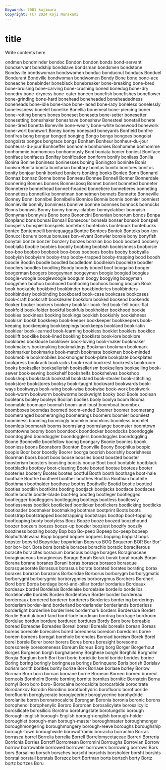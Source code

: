 ```yaml
---
Keywords: 7001 kojimura
Copyright: (C) 2024 Koji Murakami
---
```


# title

Write contents here.



ondmen bondminder bondoc Bondon bondon bonds bond-servant
bondservant bondship bondslave bondsman bondsmen bondstone Bondsville bondswoman bondswomen bonduc
bonducnut bonducs Bonduel Bondurant Bondville bondwoman bondwomen Bondy Bone bone
bone-ace boneache bonebinder boneblack bonebreaker bone-breaking bone-bred bone-bruising bone-carving bone-crushing
boned bonedog bone-dry bonedry bone-dryness bone-eater boneen bonefish bonefishes boneflower
bone-grinding bone-hard bonehead boneheaded boneheadedness boneheads bone-idle bone-lace bone-laced bone-lazy
boneless bonelessly bonelessness bonelet bonelike Bonellia bonemeal bone-piercing boner bone-rotting
boners bones boneset bonesets bone-setter bonesetter bonesetting boneshaker boneshave boneshaw
Bonesteel bonetail bonete bone-tired bonetta Boneville bone-weary bone-white bonewood bonework
bone-wort bonewort Boney boney boneyard boneyards Bonfield bonfire bonfires bong
bongar bonged bonging Bongo bongo bongoes bongoist bongoists bongos bongrace
bongs Bonham Bonheur bonheur-du-jour bonheurs-du-jour Bonhoeffer bonhomie bonhomies Bonhomme bonhomme
bonhommie bonhomous bonhomously Boni boniata bonier boniest Boniface boniface bonifaces
Bonifay bonification boniform bonify bonilass Bonilla Bonina Bonine boniness boninesses
boning Bonington boninite Bonis bonism Bonita bonita bonitarian bonitary bonitas
bonito bonitoes bonitos bonity bonjour bonk bonked bonkers bonking bonks
Bonlee Bonn Bonnard Bonnaz bonnaz Bonne bonne Bonneau Bonnee Bonnell
Bonner Bonnerdale bonnering Bonnes bonnes Bonnesbosq Bonnet bonnet bonneted bonneter
Bonneterre bonnethead bonnet-headed bonnetiere bonnetieres bonneting bonnetless bonnetlike bonnetman bonnetmen
bonnets Bonnette Bonneville Bonney Bonni bonnibel Bonnibelle Bonnice Bonnie bonnie
bonnier bonniest Bonnieville bonnily bonniness bonnive bonnne bonnnes bonnock bonnocks
Bonns bonnwis Bonny bonny bonny-clabber bonnyclabber bonnyish Bonnyman bonnyvis Bono
bono Bononcini Bononian bonorum bonos Bonpa Bonpland bons bonsai Bonsall
Bonsecour bonsela bonser bonsoir bonspell bonspells bonspiel bonspiels bontebok bonteboks
bontebuck bontebucks bontee Bontempelli bontequagga Bontoc Bontocs Bontok Bontoks bon-ton
Bonucci bonum bonus bonuses bon-vivant Bonwier bonxie bony bonyfish bonytail
bonze bonzer bonzery bonzes bonzian boo boob boobed boobery boobialla
boobie boobies boobily boobing boobish boobishness booboisie boo-boo booboo boobook
boo-boos booboos boobs booby boobyalla boobyish boobyism booby-trap booby-trapped booby-trapping
bood boodh boodie Boodin boodle boodled boodledom boodleism boodleize boodler
boodlers boodles boodling Boody boody booed boof boogaloo booger boogerman
boogers boogeyman boogeymen boogie boogied boogies boogie-woogie boogiewoogie boogum boogy
boogying boogyman boogymen boohoo boohooed boohooing boohoos booing boojum Book
book bookable bookbind bookbinder bookbinderies bookbinders bookbindery bookbinding bookboard book-case
bookcase bookcases book-craft bookcraft bookdealer bookdom booked bookend bookends Booker
booker bookers bookery bookfair book-fed book-fell book-flat bookfold book-folder bookful
bookfuls bookholder bookhood bookie bookies bookiness booking bookings bookish bookishly
bookishness bookism bookit bookkeep book-keeper bookkeeper bookkeepers book-keeping bookkeeping bookkeepings
bookkeeps bookland book-latin booklear book-learned book-learning bookless booklet booklets booklice
booklift booklike book-lined bookling booklists book-lore booklore booklores booklouse booklover
book-loving book-maker bookmaker bookmakers bookmaking bookmakings Bookman bookman bookmark bookmarker
bookmarks book-match bookmate bookmen book-minded bookmobile bookmobiles bookmonger book-plate bookplate
bookplates bookpress bookrack bookracks book-read bookrest bookrests bookroom books bookseller
booksellerish booksellerism booksellers bookselling book-sewer book-sewing bookshelf bookshelfs bookshelves bookshop
bookshops bookstack bookstall bookstand book-stealer book-stitching bookstore bookstores booksy book-taught
bookward bookwards book-ways bookways book-wing book-wise bookwise book-work bookwork book-worm
bookworm bookworms bookwright booky bool Boole boolean booleans booley booleys
Boolian boolies booly boolya boom Booma boomable boomage boomah boom-and-bust
boomboat boombox boomboxes boomdas boomed boom-ended Boomer boomer boomerang boomeranged
boomeranging boomerangs boomers boomier boomiest boominess booming boomingly boomkin boomkins
boomless boomlet boomlets boomorah booms boomslang boomslange boomster boomtown boomtowns
boomy boon boondock boondocker boondocks boondoggle boondoggled boondoggler boondogglers boondoggles
boondoggling Boone Booneville boonfellow boong boongary Boonie boonies boonk boonless
boons Boonsboro Boonton Boonville Boony Boophilus boopic boopis Boor boor
boordly Boorer boorga boorish boorishly boorishness Boorman boors boort boos
boose boosies boost boosted booster boosterism boosters boosting boosts boosy
Boot boot bootable bootblack bootblacks bootboy boot-cleaning Boote booted bootee
bootees booter booteries bootery Bootes bootes bootful Booth booth boothage
boot-hale boothale Boothe bootheel boother boothes Boothia Boothian boothite Boothman
bootholder boothose booths Boothville Bootid bootie bootied booties bootikin bootikins
booting bootjack bootjacks bootlace bootlaces Bootle bootle bootle-blade boot-leg bootleg
bootleger bootlegged bootlegger bootleggers bootlegging bootlegs bootless bootlessly bootlessness bootlick
bootlicked bootlicker bootlickers bootlicking bootlicks bootloader bootmaker bootmaking bootman bootprint
Boots boots bootstrap bootstrapped bootstrapping bootstraps boottop boot-topping boottopping booty
bootyless Booz Booze booze boozed boozehound boozer boozers boozes booze-up
boozier booziest boozify boozily booziness boozing boozy Bop bop Bo-peep
Bopeep bo-peep bopeep Bophuthatswana Bopp bopped bopper boppers bopping boppist
bops bopster bopyrid Bopyridae bopyridian Bopyrus BOQ Boqueron BOR Bor
Bor' bor bor- bor. Bora bora borable boraces borachio boracic
boraciferous boracite boracites boracium boracous borage borages Boraginaceae boraginaceous boragineous
Borago Borah Borak borak boral borals Boran Borana borane boranes
Borani boras borasca borasco borasque borasqueborate Borassus borassus borate borated
borates borating borax boraxes borazon borazons Borboridae Borborus borborygm borborygmatic
borborygmi borborygmic borborygmies borborygmus Borchers Borchert Bord bord Borda bordage
bord-and-pillar bordar bordarius Bordeaux bordeaux bordel Bordelais Bordelaise bordelaise bordello
bordellos Bordelonville bordels Borden Bordentown Border border bordereau bordereaux bordered
borderer borderers Borderies bordering borderings borderism border-land borderland borderlander borderlands
borderless borderlight borderline borderlines bordermark borders Borderside Bordet Bordie Bordiuk
bord-land bord-lode bordman bordrag bordrage bordroom Bordulac bordun bordure bordured
bordures Bordy Bore bore boreable boread Boreadae Boreades Boreal boreal
Borealis borealis borean Boreas boreas borecole borecoles bored boredness boredom
boredoms boree boreen boreens boregat borehole boreholes Boreiad boreism Borek
Borel borel borele Borer borer borers Bores bores boresight boresome
boresomely boresomeness Boreum Boreus Borg borg Borger Borgerhout Borges Borgeson
borgh borghalpenny Borghese borghi Borghild Borgholm Borgia Borglum borh Bori
bori boric borickite borid boride borides borine Boring boring boringly
boringness borings Borinqueno Boris borish Borislav borism borith borities bority
borize Bork Borlase borlase borley Borlow Borman Born born bornan
bornane borne Bornean Borneo borneo borneol borneols Bornholm Bornie borning
bornite bornites bornitic Bornstein Bornu bornyl Boro boro boro- Borocaine
borocalcite borocarbide borocitrate Borodankov Borodin Borodino borofluohydric borofluoric borofluoride borofluorin
boroglycerate boroglyceride boroglycerine borohydride borolanite boron boronatrocalcite Borongan Boronia boronia
boronic borons borophenol borophenylic Bororo Bororoan borosalicylate borosalicylic borosilicate borosilicic
Borotno borotungstate borotungstic borough Borough-english borough-English borough-english borough-holder boroughlet borough-man
borough-master boroughmaster boroughmonger boroughmongering boroughmongery borough-reeve boroughs boroughship borough-town boroughwide
borowolframic borracha borrachio Borras borrasca borrel Borrelia borrelia Borrell Borrelomycetaceae
Borreri Borreria Borrichia Borries Borroff Borromean Borromini Borroughs Borrovian Borrow
borrow borrowable borrowed borrower borrowers borrowing borrows Bors bors Borsalino
borsch borsches borscht borschts borsholder borsht borshts borstal borstall borstals
Borszcz bort Bortman borts bortsch borty Bortz bortz bortzes Boru

